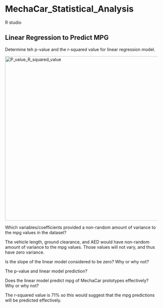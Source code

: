 # MechaCar_Statistical_Analysis
R studio
## Linear Regression to Predict MPG

Determine teh p-value and the r-squared value for linear regression model.

<img width="541" alt="P_value_R_squared_value" src="https://user-images.githubusercontent.com/111452227/216151093-d405413e-940c-434b-a254-f5cd060ccf3c.png">

Which variables/coefficients provided a non-random amount of variance to the mpg values in the dataset?

The vehicle length, ground clearance, and AED would have non-random amount of variance to the mpg values.  Those values will not vary, and thus have zero variance. 

Is the slope of the linear model considered to be zero?  Why or why not?

The p-value and linear model prediction?
 

Does the linear model predict mpg of MechaCar prototypes effectively?  Why or why not?

The r-squared value is 71% so this would suggest that the mpg predictions will be predicted effectively. 
